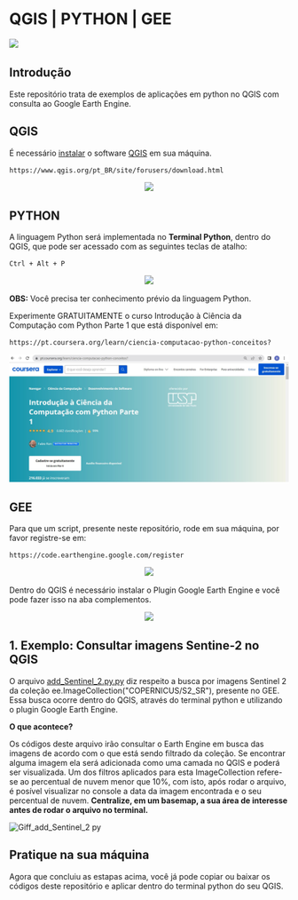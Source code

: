 <h1> QGIS | PYTHON | GEE</h1>

<p>
<img src="http://img.shields.io/static/v1?label=STATUS&message=EM%20DESENVOLVIMENTO&color=GREEN&style=for-the-badge"/>
</p>

<h2>Introdução</h2>
Este repositório trata de exemplos de aplicações em python no QGIS com consulta ao Google Earth Engine.

<h2>QGIS </h2>

É necessário <a href="https://www.qgis.org/pt_BR/site/forusers/download.html">instalar</a> o software <a href="https://www.qgis.org/pt_BR/site/forusers/download.html">QGIS</a> em sua máquina.

```
https://www.qgis.org/pt_BR/site/forusers/download.html
```
<p align="center">
<img src="https://github.com/Brularissap/qgis-py-earthengine/blob/main/download-qgis.gif?raw=true"/>
</p>


<h2>PYTHON</h2>
A linguagem Python será implementada no <b>Terminal Python</b>, dentro do QGIS, que pode ser acessado com as seguintes teclas de atalho:

```
Ctrl + Alt + P
```

<p align="center">
<img src="https://github.com/Brularissap/qgis-py-earthengine/blob/main/Terminal-Python.gif?raw=true"/>
</p>

<b>OBS:</B> Você precisa ter conhecimento prévio da linguagem Python. 

Experimente GRATUITAMENTE o curso Introdução à Ciência da Computação com Python Parte 1 que está disponível em:

```
https://pt.coursera.org/learn/ciencia-computacao-python-conceitos?
```

![coursera curso](https://github.com/Brularissap/qgis-py-earthengine/blob/main/coursera_usp_python.jpg?raw=true)


<h2> GEE</h2>

Para que um script, presente neste repositório, rode em sua máquina, por favor registre-se em:

```
https://code.earthengine.google.com/register
```

<p align="center">
<img src="https://github.com/Brularissap/qgis-py-earthengine/blob/main/registre-se-gee.gif?raw=true"/>
</p>

Dentro do QGIS é necessário instalar o Plugin Google Earth Engine e você pode fazer isso na aba complementos.

<p align="center">
<img src="https://github.com/Brularissap/qgis-py-earthengine/blob/main/Plugin%20-%20GEE.gif?raw=true"/>
</p>

<h2>1. Exemplo: Consultar imagens Sentine-2 no QGIS</h2>

O arquivo <a href="https://github.com/Brularissap/qgis-py-earthengine/blob/main/add_Sentinel_2.py.py">add_Sentinel_2.py.py</a> diz respeito a busca por imagens
Sentinel 2 da coleção ee.ImageCollection("COPERNICUS/S2_SR"), presente no GEE.
Essa busca ocorre dentro do QGIS, através do terminal python e utilizando o plugin Google Earth Engine.

<b>O que acontece?</b>

Os códigos deste arquivo irão consultar o Earth Engine em busca das imagens de acordo com o que está sendo filtrado
da coleção. 
Se encontrar alguma imagem ela será adicionada como uma camada no QGIS e poderá ser visualizada. 
Um dos filtros aplicados para esta ImageCollection refere-se ao percentual de nuvem menor que 10%, com isto, após rodar o arquivo, é posível visualizar no console a data da imagem encontrada e o seu percentual de nuvem. <b>Centralize, em um basemap, a sua área de interesse antes de rodar o arquivo no terminal.</b>

![Giff_add_Sentinel_2 py](https://raw.githubusercontent.com/Brularissap/qgis-py-earthengine/main/Giff_add_Sentinel_2.py.gif) 

<h2>Pratique na sua máquina</h2>
Agora que concluiu as estapas acima, você já pode copiar ou baixar os códigos deste repositório e aplicar dentro do terminal python do seu QGIS.




